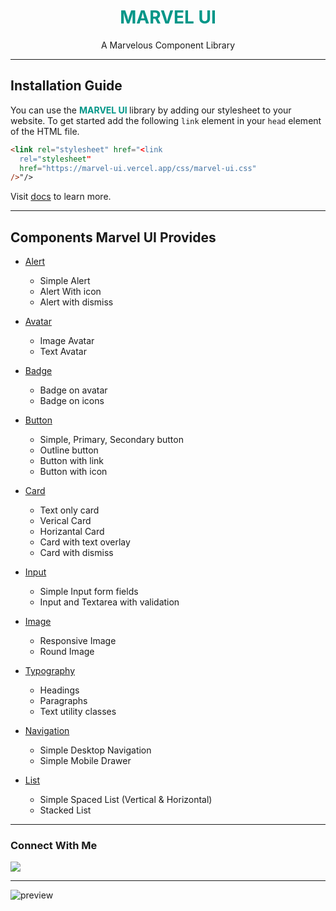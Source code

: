 <h1 align="center" style="color: #009688; font-weight: bold">MARVEL UI</h1>

<p align="center">A Marvelous Component Library</p>

---

## Installation Guide

You can use the <span style="color: #009688; font-weight: bold">MARVEL UI </span> library by adding our stylesheet to your website. To get started add the following `link` element in your `head` element of the HTML file.

```html
<link rel="stylesheet" href="<link
  rel="stylesheet"
  href="https://marvel-ui.vercel.app/css/marvel-ui.css"
/>"/>
```

Visit [docs](https://marvel-ui.vercel.app/docs/get-started.html) to learn more.

---

## Components Marvel UI Provides

- [Alert](https://marvel-ui.vercel.app/docs/alerts.html)
  - Simple Alert
  - Alert With icon
  - Alert with dismiss

- [Avatar](https://marvel-ui.vercel.app/docs/avatars.html)
  - Image Avatar
  - Text Avatar

- [Badge](https://marvel-ui.vercel.app/docs/badges.html)
  - Badge on avatar
  - Badge on icons

- [Button](https://marvel-ui.vercel.app/docs/buttons.html)
  - Simple, Primary, Secondary button
  - Outline button
  - Button with link
  - Button with icon

- [Card](https://marvel-ui.vercel.app/docs/cards.html)
  - Text only card
  - Verical Card
  - Horizantal Card
  - Card with text overlay
  - Card with dismiss

- [Input](https://marvel-ui.vercel.app/docs/inputs.html)
  - Simple Input form fields
  - Input and Textarea with validation

- [Image](https://marvel-ui.vercel.app/docs/images.html)
  - Responsive Image
  - Round Image

- [Typography](https://marvel-ui.vercel.app/docs/typography.html)
  - Headings
  - Paragraphs
  - Text utility classes

- [Navigation](https://marvel-ui.vercel.app/docs/navigation.html)
  - Simple Desktop Navigation
  - Simple Mobile Drawer

- [List](https://marvel-ui.vercel.app/docs/list.html)
  - Simple Spaced List (Vertical & Horizontal)
  - Stacked List

---

### Connect With Me

[![](https://img.shields.io/twitter/follow/ershivampandey?style=for-the-badge&logo=twitter)](https://twitter.com/ershivampandey)

---

![preview](./preview.gif)
